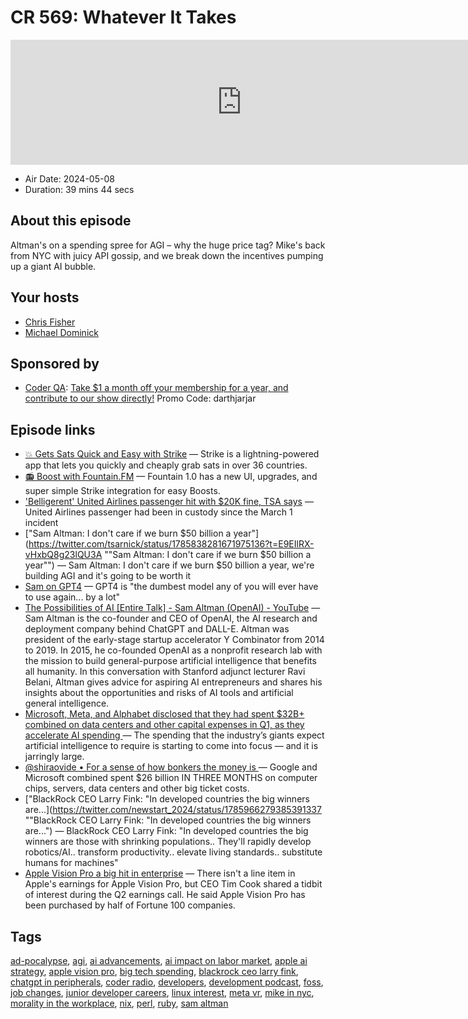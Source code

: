 # CR 569: Whatever It Takes

<iframe src="https://player.fireside.fm/v2/MLf2ZzhC+xh1JzUU5?theme=dark" width="740" height="200" frameborder="0" scrolling="no"></iframe>

* Air Date: 2024-05-08
* Duration: 39 mins 44 secs

## About this episode

Altman's on a spending spree for AGI – why the huge price tag? Mike's back from NYC with juicy API gossip, and we break down the incentives pumping up a giant AI bubble.

## Your hosts
* [Chris Fisher](https://coder.show/hosts/chrislas)
* [Michael Dominick](https://coder.show/hosts/michael)

## Sponsored by

  * [Coder QA](https://jupitersignal.memberful.com/checkout?plan=53334&coupon=darthjarjar): [Take $1 a month off your membership for a year, and contribute to our show directly!](https://jupitersignal.memberful.com/checkout?plan=53334&coupon=darthjarjar) Promo Code: darthjarjar



## Episode links

  * [💥 Gets Sats Quick and Easy with Strike](https://strike.me/ "💥 Gets Sats Quick and Easy with Strike") — Strike is a lightning-powered app that lets you quickly and cheaply grab sats in over 36 countries.
  * [📻 Boost with Fountain.FM](https://www.fountain.fm/ "📻 Boost with Fountain.FM") — Fountain 1.0 has a new UI, upgrades, and super simple Strike integration for easy Boosts.
  * ['Belligerent' United Airlines passenger hit with $20K fine, TSA says](https://www.foxbusiness.com/lifestyle/belligerent-united-airlines-passenger-ordered-pay-20k-carrier-tsa-says "'Belligerent' United Airlines passenger hit with $20K fine, TSA says") — United Airlines passenger had been in custody since the March 1 incident
  * ["Sam Altman: I don't care if we burn $50 billion a year"](https://twitter.com/tsarnick/status/1785838281671975136?t=E9EIlRX-vHxbQ8g23lQU3A ""Sam Altman: I don't care if we burn $50 billion a year"") — Sam Altman: I don't care if we burn $50 billion a year, we're building AGI and it's going to be worth it
  * [Sam on GPT4](https://twitter.com/samsheffer/status/1785874984985919652?t=E9EIlRX-vHxbQ8g23lQU3A "Sam on GPT4") — GPT4 is "the dumbest model any of you will ever have to use again... by a lot" 
  * [The Possibilities of AI [Entire Talk] - Sam Altman (OpenAI) - YouTube](https://www.youtube.com/watch?v=GLKoDkbS1Cg "The Possibilities of AI \[Entire Talk\] - Sam Altman \(OpenAI\) - YouTube") — Sam Altman is the co-founder and CEO of OpenAI, the AI research and deployment company behind ChatGPT and DALL-E. Altman was president of the early-stage startup accelerator Y Combinator from 2014 to 2019. In 2015, he co-founded OpenAI as a nonprofit research lab with the mission to build general-purpose artificial intelligence that benefits all humanity. In this conversation with Stanford adjunct lecturer Ravi Belani, Altman gives advice for aspiring AI entrepreneurs and shares his insights about the opportunities and risks of AI tools and artificial general intelligence.
  * [Microsoft, Meta, and Alphabet disclosed that they had spent $32B+ combined on data centers and other capital expenses in Q1, as they accelerate AI spending ](https://www.nytimes.com/2024/04/27/technology/ai-big-tech-spending.html?unlocked_article_code=1.nk0.EhXi.JtZZR_9vA0VU&smid=url-share "Microsoft, Meta, and Alphabet disclosed that they had spent $32B+ combined on data centers and other capital expenses in Q1, as they accelerate AI spending ") — The spending that the industry’s giants expect artificial intelligence to require is starting to come into focus — and it is jarringly large.
  * [@shiraovide • For a sense of how bonkers the money is ](https://www.threads.net/@shiraovide/post/C6Ocyg0uVMJ "@shiraovide • For a sense of how bonkers the money is ") — Google and Microsoft combined spent $26 billion IN THREE MONTHS on computer chips, servers, data centers and other big ticket costs.
  * ["BlackRock CEO Larry Fink: "In developed countries the big winners are...](https://twitter.com/newstart_2024/status/1785966279385391337 ""BlackRock CEO Larry Fink: "In developed countries the big winners are...") — BlackRock CEO Larry Fink: "In developed countries the big winners are those with shrinking populations.. They'll rapidly develop robotics/AI.. transform productivity.. elevate living standards.. substitute humans for machines"
  * [Apple Vision Pro a big hit in enterprise](https://appleinsider.com/articles/24/05/02/apple-vision-pro-a-big-hit-in-enterprise "Apple Vision Pro a big hit in enterprise") — There isn't a line item in Apple's earnings for Apple Vision Pro, but CEO Tim Cook shared a tidbit of interest during the Q2 earnings call. He said Apple Vision Pro has been purchased by half of Fortune 100 companies. 



## Tags

[ad-pocalypse](https://coder.show/tags/ad-pocalypse), [agi](https://coder.show/tags/agi), [ai advancements](https://coder.show/tags/ai%20advancements), [ai impact on labor market](https://coder.show/tags/ai%20impact%20on%20labor%20market), [apple ai strategy](https://coder.show/tags/apple%20ai%20strategy), [apple vision pro](https://coder.show/tags/apple%20vision%20pro), [big tech spending](https://coder.show/tags/big%20tech%20spending), [blackrock ceo larry fink](https://coder.show/tags/blackrock%20ceo%20larry%20fink), [chatgpt in peripherals](https://coder.show/tags/chatgpt%20in%20peripherals), [coder radio](https://coder.show/tags/coder%20radio), [developers](https://coder.show/tags/developers), [development podcast](https://coder.show/tags/development%20podcast), [foss](https://coder.show/tags/foss), [job changes](https://coder.show/tags/job%20changes), [junior developer careers](https://coder.show/tags/junior%20developer%20careers), [linux interest](https://coder.show/tags/linux%20interest), [meta vr](https://coder.show/tags/meta%20vr), [mike in nyc](https://coder.show/tags/mike%20in%20nyc), [morality in the workplace](https://coder.show/tags/morality%20in%20the%20workplace), [nix](https://coder.show/tags/nix), [perl](https://coder.show/tags/perl), [ruby](https://coder.show/tags/ruby), [sam altman](https://coder.show/tags/sam%20altman)